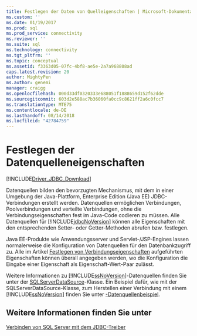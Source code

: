 ```yaml
---
title: Festlegen der Daten von Quelleigenschaften | Microsoft-Dokumentation
ms.custom: ''
ms.date: 01/19/2017
ms.prod: sql
ms.prod_service: connectivity
ms.reviewer: ''
ms.suite: sql
ms.technology: connectivity
ms.tgt_pltfrm: ''
ms.topic: conceptual
ms.assetid: f3363d05-07fc-4bf8-ae5e-2a7a968808ad
caps.latest.revision: 20
author: MightyPen
ms.author: genemi
manager: craigg
ms.openlocfilehash: 000d33df0320333e688051f1888659d152f62dde
ms.sourcegitcommit: 603d2e588ac7b36060fa0cc9c8621ff2a6c0fcc7
ms.translationtype: MTE75
ms.contentlocale: de-DE
ms.lasthandoff: 08/14/2018
ms.locfileid: "42784759"
---
```

# <a name="setting-the-data-source-properties"></a>Festlegen der Datenquelleneigenschaften

[!INCLUDE[Driver_JDBC_Download](../../includes/driver_jdbc_download.md)]

Datenquellen bilden den bevorzugten Mechanismus, mit dem in einer Umgebung der Java-Plattform, Enterprise Edition (Java EE) JDBC-Verbindungen erstellt werden. Datenquellen ermöglichen Verbindungen, Poolverbindungen und verteilte Verbindungen, ohne die Verbindungseigenschaften fest im Java-Code codieren zu müssen. Alle Datenquellen für [!INCLUDE[jdbcNoVersion](../../includes/jdbcnoversion_md.md)] können alle Eigenschaften mit den entsprechenden Setter- oder Getter-Methoden abrufen bzw. festlegen.

Java EE-Produkte wie Anwendungsserver und Servlet-/JSP-Engines lassen normalerweise die Konfiguration von Datenquellen für den Datenbankzugriff zu. Alle im Artikel [Festlegen von Verbindungseigenschaften](../../connect/jdbc/setting-the-connection-properties.md) aufgeführten Eigenschaften können überall angegeben werden, wo die Konfiguration die Eingabe einer Eigenschaft als Eigenschaft-Wert-Paar zulässt.

Weitere Informationen zu [!INCLUDE[ssNoVersion](../../includes/ssnoversion-md.md)]-Datenquellen finden Sie unter der [SQLServerDataSource](../../connect/jdbc/reference/sqlserverdatasource-class.md)-Klasse. Ein Beispiel dafür, wie mit der SQLServerDataSource-Klasse, zum Herstellen einer Verbindung mit einem [!INCLUDE[ssNoVersion](../../includes/ssnoversion-md.md)] finden Sie unter [-Datenquellenbeispiel](../../connect/jdbc/data-source-sample.md).

## <a name="see-also"></a>Weitere Informationen finden Sie unter

[Verbinden von SQL Server mit dem JDBC-Treiber](../../connect/jdbc/connecting-to-sql-server-with-the-jdbc-driver.md)
